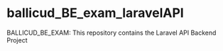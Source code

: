 # ballicud_BE_exam_laravelAPI
BALLICUD_BE_EXAM: This repository contains the Laravel API Backend Project
